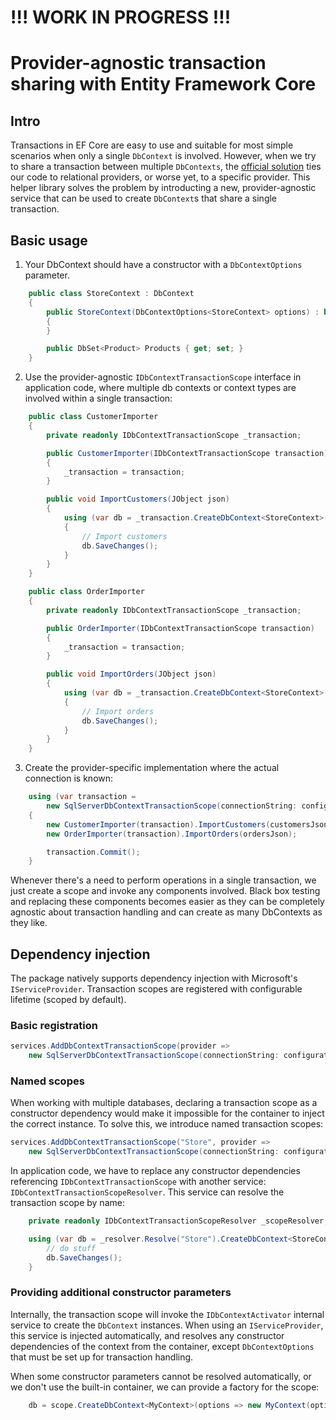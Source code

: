 # !!! WORK IN PROGRESS !!!

# Provider-agnostic transaction sharing with Entity Framework Core



## Intro

Transactions in EF Core are easy to use and suitable for most simple scenarios when only a single `DbContext` is involved.
However, when we try to share a transaction between multiple `DbContexts`, the [official solution](https://docs.microsoft.com/en-us/ef/core/saving/transactions#cross-context-transaction-relational-databases-only)
ties our code to relational providers, or worse yet, to a specific provider. This helper library solves the problem
by introducting a new, provider-agnostic service that can be used to create `DbContext`s that share a single transaction.

## Basic usage

1. Your DbContext should have a constructor with a `DbContextOptions` parameter.

```cs
    public class StoreContext : DbContext
    {
        public StoreContext(DbContextOptions<StoreContext> options) : base(options)
        {
        }

        public DbSet<Product> Products { get; set; }
    }
```

2. Use the provider-agnostic `IDbContextTransactionScope` interface in application code, where multiple db contexts or context types
are involved within a single transaction:

```cs
    public class CustomerImporter
    {
        private readonly IDbContextTransactionScope _transaction;

        public CustomerImporter(IDbContextTransactionScope transaction)
        {
            _transaction = transaction;
        }

        public void ImportCustomers(JObject json)
        {
            using (var db = _transaction.CreateDbContext<StoreContext>())
            {
                // Import customers
                db.SaveChanges();
            }
        }
    }

    public class OrderImporter
    {
        private readonly IDbContextTransactionScope _transaction;

        public OrderImporter(IDbContextTransactionScope transaction)
        {
            _transaction = transaction;
        }

        public void ImportOrders(JObject json)
        {
            using (var db = _transaction.CreateDbContext<StoreContext>())
            {
                // Import orders
                db.SaveChanges();
            }
        }
    }

```


3. Create the provider-specific implementation where the actual connection is known:

```cs
    using (var transaction =
        new SqlServerDbContextTransactionScope(connectionString: configuration.GetConnectionString("StoreDb")))
    {
        new CustomerImporter(transaction).ImportCustomers(customersJson);
        new OrderImporter(transaction).ImportOrders(ordersJson);

        transaction.Commit();
    }
```

Whenever there's a need to perform operations in a single transaction, we just create a scope and invoke any
components involved. Black box testing and replacing these components becomes easier as they can be completely agnostic about 
transaction handling and can create as many DbContexts as they like.

## Dependency injection

The package natively supports dependency injection with Microsoft's `IServiceProvider`. Transaction scopes are registered 
with configurable lifetime (scoped by default).

### Basic registration

```cs
services.AddDbContextTransactionScope(provider =>
    new SqlServerDbContextTransactionScope(connectionString: configuration.GetConnectionString("StoreDb")));
```

### Named scopes

When working with multiple databases, declaring a transaction scope as a constructor dependency would make it impossible for the container
to inject the correct instance. To solve this, we introduce named transaction scopes:

```cs
services.AddDbContextTransactionScope("Store", provider =>
    new SqlServerDbContextTransactionScope(connectionString: configuration.GetConnectionString("StoreDb")));
```

In application code, we have to replace any constructor dependencies referencing `IDbContextTransactionScope` 
with another service: `IDbContextTransactionScopeResolver`. This service can resolve the transaction scope by name:

```cs
    private readonly IDbContextTransactionScopeResolver _scopeResolver;
```
```cs
    using (var db = _resolver.Resolve("Store").CreateDbContext<StoreContext>()) {
        // do stuff
        db.SaveChanges();
    }
```

### Providing additional constructor parameters

Internally, the transaction scope will invoke the `IDbContextActivator` internal service to create the `DbContext`
instances. When using an `IServiceProvider`, this service is injected automatically, and resolves any constructor
dependencies of the context from the container, except `DbContextOptions` that must be set up for transaction handling.

When some constructor parameters cannot be resolved automatically, or we don't use the built-in container,
we can provide a factory for the scope:

```cs
    db = scope.CreateDbContext<MyContext>(options => new MyContext(options, "some parameter")))
```
